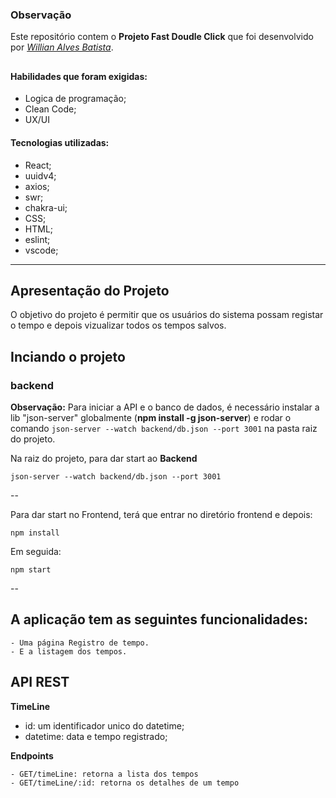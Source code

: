 ### Observação

Este repositório contem o **Projeto Fast Doudle Click** que foi desenvolvido por _[Willian Alves Batista](https://www.linkedin.com/in/willian-alves-batista-60aa6a180/)_.

##



#### Habilidades que foram exigidas:

  - Logica de programação;
  - Clean Code;
  - UX/UI

#### Tecnologias utilizadas:

  - React;
  - uuidv4;
  - axios;
  - swr;
  - chakra-ui;
  - CSS;
  - HTML;
  - eslint;
  - vscode;

---

## Apresentação do Projeto

O objetivo do projeto é permitir que os usuários do sistema possam registar o tempo e depois vizualizar todos os tempos salvos.


## Inciando o projeto

### backend

**Observação:** Para iniciar a API e o banco de dados, é necessário instalar a lib "json-server" globalmente (**npm install -g json-server**) e rodar o comando `json-server --watch backend/db.json --port 3001` na pasta raiz do projeto. 



Na raiz do projeto, para dar start ao **Backend**

    json-server --watch backend/db.json --port 3001
    
--

Para dar start no Frontend, terá que entrar no diretório frontend e depois:

    npm install
   
 
Em seguida:

    npm start
 
--

## A aplicação tem as seguintes funcionalidades:

    - Uma página Registro de tempo.
    - E a listagem dos tempos.


## API REST

**TimeLine**

- id: um identificador unico do datetime;
- datetime: data e tempo registrado;

**Endpoints**

    - GET/timeLine: retorna a lista dos tempos
    - GET/timeLine/:id: retorna os detalhes de um tempo



